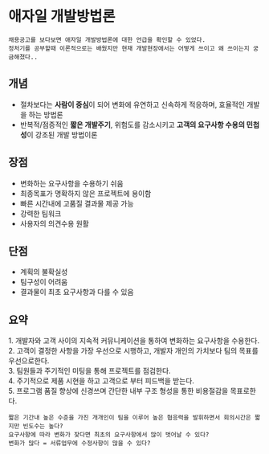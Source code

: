 # 애자일 개발방법론
```
채용공고를 보다보면 애자일 개발방법론에 대한 언급을 확인할 수 있었다.  
정처기를 공부할때 이론적으로는 배웠지만 현재 개발현장에서는 어떻게 쓰이고 왜 쓰이는지 궁금해졌다..
```
## 개념
* 절차보다는 **사람이 중심**이 되어 변화에 유연하고 신속하게 적응하며, 효율적인 개발을 하는 방법론  
* 반복적/점증적인 **짧은 개발주기**, 위험도를 감소시키고 **고객의 요구사항 수용의 민첩성**이 강조된 개발 방법이론

## 장점
* 변화하는 요구사항을 수용하기 쉬움
* 최종목표가 명확하지 않은 프로젝트에 용이함
* 빠른 시간내에 고품질 결과물 제공 가능
* 강력한 팀워크
* 사용자의 의견수용 원활
## 단점
* 계획의 불확실성
* 팀구성이 어려움
* 결과물이 최초 요구사항과 다를 수 있음

## 요약
1. 개발자와 고객 사이의 지속적 커뮤니케이션을 통하여 변화하는 요구사항을 수용한다.   
2. 고객이 결정한 사항을 가장 우선으로 시행하고, 개발자 개인의 가치보다 팀의 목표를 우선으로한다.   
3. 팀원들과 주기적인 미팅을 통해 프로젝트를 점검한다.   
4. 주기적으로 제품 시현을 하고 고객으로 부터 피드백을 받는다.   
5. 프로그램 품질 향상에 신경쓰며 간단한 내부 구조 형성을 통한 비용절감을 목표로한다.    

```
짧은 기간내 높은 수준을 가진 개개인이 팀을 이루어 높은 협응력을 발휘하면서 회의시간은 짧지만 빈도수는 높다?
요구사항에 따라 변화가 잦다면 최초의 요구사항에서 많이 벗어날 수 있다?
변화가 많다 = 서류업무에 수정사항이 많을 수 있다?
```
